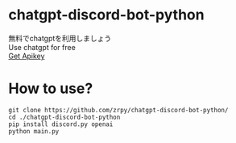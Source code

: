 # chatgpt-discord-bot-python
無料でchatgptを利用しましょう<br>
Use chatgpt for free<br>
[Get Apikey](https://api.chatanywhere.org/v1/oauth/free/github/render)
# How to use?
```
git clone https://github.com/zrpy/chatgpt-discord-bot-python/
cd ./chatgpt-discord-bot-python
pip install discord.py openai
python main.py
```
